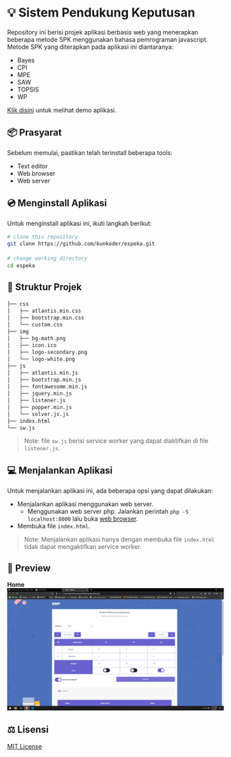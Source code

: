 # :bulb: Sistem Pendukung Keputusan

Repository ini berisi projek aplikasi berbasis web yang menerapkan beberapa metode SPK menggunakan bahasa pemrograman javascript. Metode SPK yang diterapkan pada aplikasi ini diantaranya:
* Bayes
* CPI
* MPE
* SAW
* TOPSIS
* WP

[Klik disini](https://espeka.vercel.app) untuk melihat demo aplikasi.

## :package: Prasyarat

Sebelum memulai, pastikan telah terinstall beberapa tools:
* Text editor
* Web browser
* Web server

## :cd: Menginstall Aplikasi

Untuk menginstall aplikasi ini, ikuti langkah berikut:

```bash
# clone this repository
git clone https://github.com/kunkoder/espeka.git

# change working directory
cd espeka
```

## :open_file_folder: Struktur Projek

```text
├── css
│   ├── atlantis.min.css
│   ├── bootstrap.min.css
│   └── custom.css
├── img
│   ├── bg-math.png
│   ├── icon.ico
│   ├── logo-secondary.png
│   └── logo-white.png
├── js
│   ├── atlantis.min.js
│   ├── bootstrap.min.js
│   ├── fontawesome.min.js
│   ├── jquery.min.js
│   ├── listener.js
│   ├── popper.min.js
│   └── solver.js.js
├── index.html
└── sw.js
```

>Note: file `sw.js` berisi service worker yang dapat diaktifkan di file `listener.js`.

## :computer: Menjalankan Aplikasi

Untuk menjalankan aplikasi ini, ada beberapa opsi yang dapat dilakukan:
* Menjalankan aplikasi menggunakan web server. 
  * Menggunakan web server php. Jalankan perintah `php -S localhost:8000` lalu buka [web browser](http://localhost:8000).
* Membuka file `index.html`.
>Note: Menjalankan aplikasi hanya dengan membuka file `index.html` tidak dapat mengaktifkan service worker.

## :eyes: Preview

**Home**
![alt text](https://raw.githubusercontent.com/kunkoder/espeka/main/img/preview.png)

## :balance_scale: Lisensi

[MIT License](https://github.com/kunkoder/espeka/blob/main/LICENSE)
